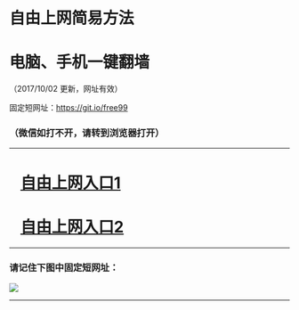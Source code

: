 ﻿# 自由上网简易方法

# 电脑、手机一键翻墙

（2017/10/02 更新，网址有效）

固定短网址：https://git.io/free99

### （微信如打不开，请转到浏览器打开）


***





# &nbsp;&nbsp; <a href="http://ft157130504.fwtz-zhenx1001.xyz/fwqtz01.html?t=100200129997 " target="_blank">自由上网入口1</a>
# &nbsp;&nbsp; <a href="http://ft279644474.fw-tzzhen1002.xyz/fwqtz02.html?t=100200129818 " target="_blank">自由上网入口2</a>
***

### 请记住下图中固定短网址：

<img src="https://s3-us-west-2.amazonaws.com/fwq-1001/yjfq-20170905okok.png" /> 


***

